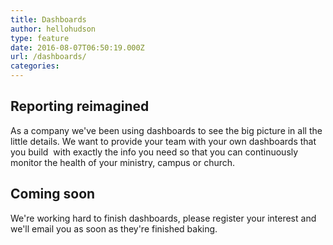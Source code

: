 ```yaml
---
title: Dashboards
author: hellohudson
type: feature
date: 2016-08-07T06:50:19.000Z
url: /dashboards/
categories: 
---
```


## Reporting reimagined

As a company we've been using dashboards to see the big picture in all the little details. We want to provide your team with your own dashboards that you build  with exactly the info you need so that you can continuously monitor the health of your ministry, campus or church.

## Coming soon

We're working hard to finish dashboards, please register your interest and we'll email you as soon as they're finished baking.